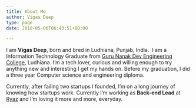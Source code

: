 ```yaml
---
title: About Me
author: Vigas Deep
type: page
date: 2018-05-06T06:43:51+00:00

---
```

I am **Vigas Deep**, born and bred in Ludhiana, Punjab, India.  I am a Information Technology Graduate from [Guru Nanak Dev Engineering College][1], Ludhiana. I&#8217;m a tech lover, curious and willing enough to try anything new and interesting I get my hands on. Before my graduation, I did a three year Computer science and engineering diploma.

Currently, after failing two startups I founded, I&#8217;m on a long journey of knowing how startups work. Currently I&#8217;m working as **Back-end Lead** at [Ryaz][2] and I&#8217;m loving it more and more, everyday.

 [1]: https://gndec.ac.in
 [2]: https://ryaz.io/
